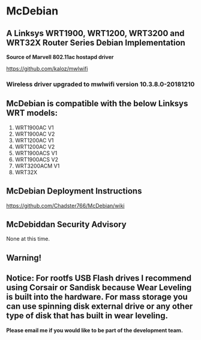 # McDebian

## A Linksys WRT1900, WRT1200, WRT3200 and WRT32X Router Series Debian Implementation

**Source of Marvell 802.11ac hostapd driver**

https://github.com/kaloz/mwlwifi

### Wireless driver upgraded to mwlwifi version 10.3.8.0-20181210

## McDebian is compatible with the below Linksys WRT models:

1. WRT1900AC V1
2. WRT1900AC V2
3. WRT1200AC V1
4. WRT1200AC V2
5. WRT1900ACS V1
6. WRT1900ACS V2
7. WRT3200ACM V1
8. WRT32X

## McDebian Deployment Instructions
https://github.com/Chadster766/McDebian/wiki

## McDebiddan Security Advisory

None at this time.

## Warning!

## Notice: For rootfs USB Flash drives I recommend using Corsair or Sandisk because Wear Leveling is built into the hardware. For mass storage you can use spinning disk external drive or any other type of disk that has built in wear leveling.

**Please email me if you would like to be part of the development team.**

